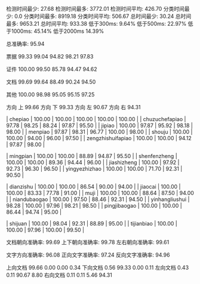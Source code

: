 检测时间最少: 27.68 检测时间最多: 3772.01 检测时间平均: 426.70
分类时间最少: 0.0 分类时间最多: 8919.18 分类时间平均: 506.67
总时间最少: 30.24 总时间最多: 9653.21 总时间平均: 933.38
低于300ms: 9.64% 低于500ms: 22.97% 低于1000ms: 45.14% 低于2000ms 14.39%

总准确率: 95.94 

票据
 99.33 99.04 94.82 98.21 97.83 

证件
 100.00 99.50 85.78 94.47 94.62 

文档
 99.69 99.64 88.49 90.24 94.50 

其他
 100.00 98.98 95.05 95.15 97.25 

方向 上  99.66 
方向 下  99.33 
方向 左  90.67 
方向 右  94.31 

| chepiao |  100.00 | 100.00 | 100.00 | 100.00 | 100.00 |
| chuzuchefapiao |  97.78 | 98.25 | 88.24 | 97.87 | 95.50 |
| jipiao |  100.00 | 97.87 | 95.92 | 98.18 | 98.00 |
| menpiao |  97.87 | 98.31 | 96.77 | 100.00 | 98.00 |
| shouju |  100.00 | 100.00 | 94.00 | 96.00 | 97.50 |
| zengzhishuifapiao |  100.00 | 100.00 | 94.12 | 97.87 | 98.00 |


| mingpian |  100.00 | 100.00 | 88.89 | 94.87 | 95.50 |
| shenfenzheng |  100.00 | 100.00 | 89.36 | 94.44 | 96.00 |
| jiashizheng |  100.00 | 97.92 | 92.73 | 96.30 | 96.50 |
| yingyezhizhao |  100.00 | 100.00 | 71.70 | 92.31 | 90.50 |


| dianzishu |  100.00 | 100.00 | 86.54 | 90.00 | 94.00 |
| jiaocai |  100.00 | 100.00 | 83.33 | 77.78 | 91.00 |
| muji |  100.00 | 100.00 | 88.64 | 87.50 | 94.00 |
| niandubaogao |  100.00 | 97.50 | 88.46 | 92.31 | 94.50 |
| yinhangliushui |  98.28 | 100.00 | 97.96 | 98.21 | 98.50 |
| pingjibaogao |  100.00 | 100.00 | 86.44 | 94.74 | 95.00 |


| shijuan |  100.00 | 98.04 | 92.31 | 88.89 | 95.00 |
| tijianbiao |  100.00 | 100.00 | 97.96 | 100.00 | 99.50 |

文档朝向准确率: 99.69
上下朝向准确率: 99.78
左右朝向准确率: 99.61

文字方向准确率: 96.08
正向文字准确率: 97.24
反向文字准确率: 94.96

上向文档 99.66 0.00 0.00 0.34
下向文档 0.56 99.33 0.00 0.11
左向文档 0.43 0.11 90.67 8.80
右向文档 0.11 0.11 5.46 94.31
